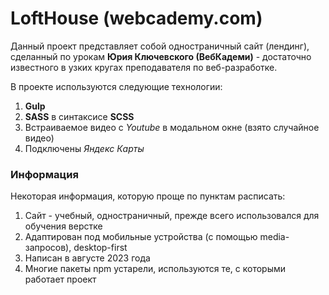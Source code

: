 # LoftHouse (webcademy.com)

Данный проект представляет собой одностраничный сайт (лендинг), сделанный по урокам **Юрия Ключевского (ВебКадеми)** - достаточно известного в узких кругах преподавателя по веб-разработке.

В проекте используются следующие технологии:
1) **Gulp**
2) **SASS** в синтаксисе **SCSS**
3) Встраиваемое видео с *Youtube* в модальном окне (взято случайное видео)
4) Подключены *Яндекс Карты*

### Информация
Некоторая информация, которую проще по пунктам расписать:
1) Сайт - учебный, одностраничный, прежде всего использовался для обучения верстке
2) Адаптирован под мобильные устройства (с помощью media-запросов), desktop-first
3) Написан в августе 2023 года
4) Многие пакеты npm устарели, используются те, с которыми работает проект
